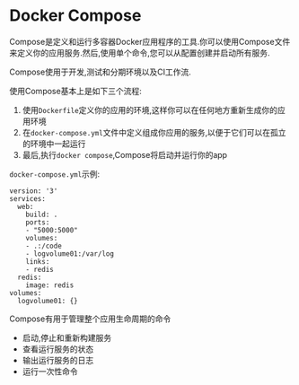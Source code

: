 # Docker Compose

Compose是定义和运行多容器Docker应用程序的工具.你可以使用Compose文件来定义你的应用服务.然后,使用单个命令,您可以从配置创建并启动所有服务.

Compose使用于开发,测试和分期环境以及CI工作流.

使用Compose基本上是如下三个流程:

1. 使用`Dockerfile`定义你的应用的环境,这样你可以在任何地方重新生成你的应用环境
2. 在`docker-compose.yml`文件中定义组成你应用的服务,以便于它们可以在孤立的环境中一起运行
3. 最后,执行`docker compose`,Compose将启动并运行你的app

`docker-compose.yml`示例:

```shell
version: '3'
services:
  web:
    build: .
    ports:
    - "5000:5000"
    volumes:
    - .:/code
    - logvolume01:/var/log
    links:
    - redis
  redis:
    image: redis
volumes:
  logvolume01: {}
```

Compose有用于管理整个应用生命周期的命令

* 启动,停止和重新构建服务
* 查看运行服务的状态
* 输出运行服务的日志
* 运行一次性命令
